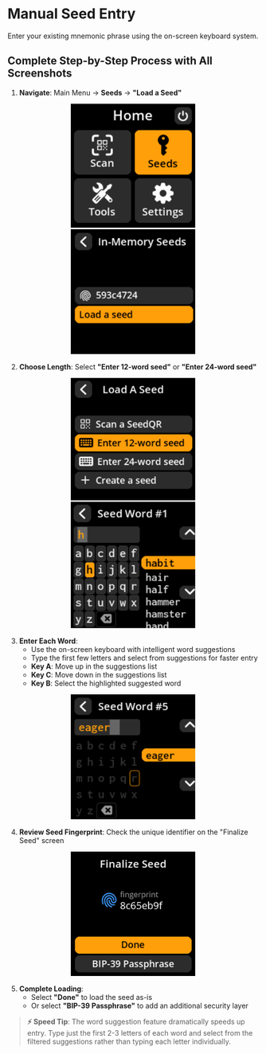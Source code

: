 # Manual Seed Entry

Enter your existing mnemonic phrase using the on-screen keyboard system.

## Complete Step-by-Step Process with All Screenshots

1. **Navigate**: Main Menu → **Seeds** → **"Load a Seed"**

<div align="center">
     <img src="images/SeedsOptionSelectView.png" alt="Tools menu selection" width="250"/>
</div>
<div align="center">
     <img src="images/LoadASeedMainOptionSelectView.png" alt="Load seed menu" width="250"/>
</div>

2. **Choose Length**: Select **"Enter 12-word seed"** or **"Enter 24-word seed"**

<div align="center">
     <img src="images/LoadASeedMainMenuView.png" alt="Manual entry seed length selection" width="250"/>
</div>
<div align="center">
     <img src="images/SeedMnemonicLengthView.png" alt="Manual entry seed length selection" width="250"/>
</div>

3. **Enter Each Word**:
   - Use the on-screen keyboard with intelligent word suggestions
   - Type the first few letters and select from suggestions for faster entry
   - **Key A**: Move up in the suggestions list
   - **Key C**: Move down in the suggestions list  
   - **Key B**: Select the highlighted suggested word

<div align="center">
     <img src="images/SeedWordEnterView.png" alt="Seed word entry in progress" width="250"/>
</div>

4. **Review Seed Fingerprint**: Check the unique identifier on the "Finalize Seed" screen

<div align="center">
     <img src="images/SeedFinalizeView.png" alt="Seed finalization screen with fingerprint" width="250"/>
</div>

5. **Complete Loading**:
   - Select **"Done"** to load the seed as-is
   - Or select **"BIP-39 Passphrase"** to add an additional security layer

> **⚡ Speed Tip**: The word suggestion feature dramatically speeds up entry. Type just the first 2-3 letters of each word and select from the filtered suggestions rather than typing each letter individually.